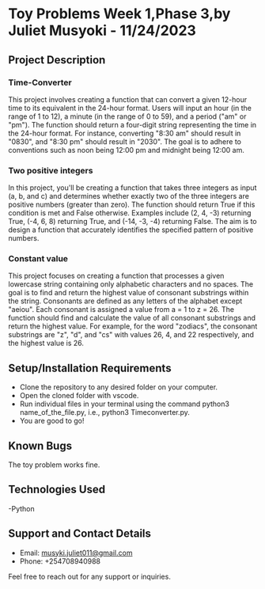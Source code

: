 # Toy Problems Week 1,Phase 3,by Juliet Musyoki - 11/24/2023

## Project Description

### Time-Converter

This project involves creating a function that can convert a given 12-hour time to its equivalent in the 24-hour format. Users will input an hour (in the range of 1 to 12), a minute (in the range of 0 to 59), and a period ("am" or "pm"). The function should return a four-digit string representing the time in the 24-hour format. For instance, converting "8:30 am" should result in "0830", and "8:30 pm" should result in "2030". The goal is to adhere to conventions such as noon being 12:00 pm and midnight being 12:00 am.

### Two positive integers

In this project, you'll be creating a function that takes three integers as input (a, b, and c) and determines whether exactly two of the three integers are positive numbers (greater than zero). The function should return True if this condition is met and False otherwise. Examples include (2, 4, -3) returning True, (-4, 6, 8) returning True, and (-14, -3, -4) returning False. The aim is to design a function that accurately identifies the specified pattern of positive numbers.


### Constant value

This project focuses on creating a function that processes a given lowercase string containing only alphabetic characters and no spaces. The goal is to find and return the highest value of consonant substrings within the string. Consonants are defined as any letters of the alphabet except "aeiou". Each consonant is assigned a value from a = 1 to z = 26. The function should find and calculate the value of all consonant substrings and return the highest value. For example, for the word "zodiacs", the consonant substrings are "z", "d", and "cs" with values 26, 4, and 22 respectively, and the highest value is 26.


## Setup/Installation Requirements
- Clone the repository to any desired folder on your computer.
- Open the cloned folder with vscode.
- Run individual files in your terminal using the command python3 name_of_the_file.py, i.e., python3 Timeconverter.py.
- You are good to go!
## Known Bugs
The toy problem works fine.

## Technologies Used
-Python

## Support and Contact Details
- Email: musyki.juliet011@gmail.com
- Phone: +254708940988

Feel free to reach out for any support or inquiries.
